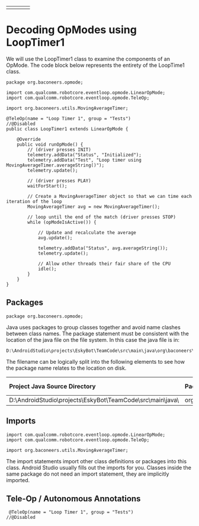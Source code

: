 |  |  |  |  |
| :--- | :--- | :--- | :--- |
|  |  |  |  |

# Decoding OpModes using LoopTimer1

We will use the LoopTimer1 class to examine the components of an OpMode. The code block below represents the entirety of the LoopTime1 class.

```
package org.baconeers.opmode;

import com.qualcomm.robotcore.eventloop.opmode.LinearOpMode;
import com.qualcomm.robotcore.eventloop.opmode.TeleOp;

import org.baconeers.utils.MovingAverageTimer;

@TeleOp(name = "Loop Timer 1", group = "Tests")
//@Disabled
public class LoopTimer1 extends LinearOpMode {

    @Override
    public void runOpMode() {
        // (driver presses INIT)
        telemetry.addData("Status", "Initialized");
        telemetry.addData("Test", "Loop timer using MovingAverageTimer.averageString()");
        telemetry.update();

        // (driver presses PLAY)
        waitForStart();

        // Create a MovingAverageTimer object so that we can time each iteration of the loop
        MovingAverageTimer avg = new MovingAverageTimer();

        // loop until the end of the match (driver presses STOP)
        while (opModeIsActive()) {

            // Update and recalculate the average
            avg.update();

            telemetry.addData("Status", avg.averageString());
            telemetry.update();

            // Allow other threads their fair share of the CPU
            idle();
        }
    }
}
```

## Packages

```
package org.baconeers.opmode;
```

Java uses packages to group classes together and avoid name clashes between class names. The package statement must be consistent with the location of the java file on the file system. In this case the java file is in:

```
D:\AndroidStudio\projects\EskyBot\TeamCode\src\main\java\org\baconeers\opmode\LoopTimer1.java
```

The filename can be logically split into the following elements to see how the package name relates to the location on disk.

| Project Java Source Directory | Package Path | Java Source File |
| :--- | :--- | :--- |
| D:\AndroidStudio\projects\EskyBot\TeamCode\src\main\java\ | org\baconeers\opmode | LoopTimer1.java |

## Imports

```
import com.qualcomm.robotcore.eventloop.opmode.LinearOpMode;
import com.qualcomm.robotcore.eventloop.opmode.TeleOp;

import org.baconeers.utils.MovingAverageTimer;
```

The import statements import other class definitions or packages into this class. Android Studio usually fills out the imports for you. Classes inside the same package do not need an import statement, they are implicitly imported.

## Tele-Op / Autonomous Annotations

```
 @TeleOp(name = "Loop Timer 1", group = "Tests")
//@Disabled
```







